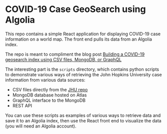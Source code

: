 # COVID-19 Case GeoSearch using Algolia 

This repo contains a simple React application for displaying COVID-19 case information on a world map. The front end pulls its data from an Algolia index.

The repo is meant to compliment the blog post [Building a COVID-19 geosearch index using CSV files, MongoDB, or GraphQL](https://www.algolia.com/blog/engineering/building-a-covid-19-geosearch-index-using-csv-files-mongodb-or-graphql/)

The interesting part is the `scripts` directory, which contains python scripts to demonstrate various ways of retrieving the John Hopkins University case information from various data sources:

- CSV files directly from the [JHU repo](https://github.com/CSSEGISandData/COVID-19)
- MongoDB database hosted on Atlas
- GraphQL interface to the MongoDB
- REST API

You can use these scripts as examples of various ways to retrieve data and save it to an Algolia index, then use the React front end to visualize the data (you will need an Algolia account).
